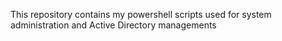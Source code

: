 This repository contains my powershell scripts used for system administration and Active Directory managements
